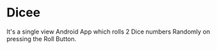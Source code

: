 # Dicee
It's a single view Android App which rolls 2 Dice numbers Randomly on pressing the Roll Button.
